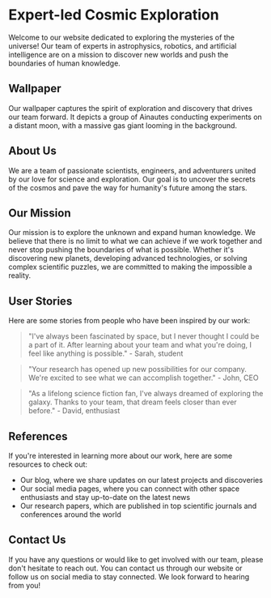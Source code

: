 <!--font:Poppins-->

# Expert-led Cosmic Exploration

Welcome to our website dedicated to exploring the mysteries of the universe! Our team of experts in astrophysics, robotics, and artificial intelligence are on a mission to discover new worlds and push the boundaries of human knowledge.

## Wallpaper

Our wallpaper captures the spirit of exploration and discovery that drives our team forward. It depicts a group of Ainautes conducting experiments on a distant moon, with a massive gas giant looming in the background.

## About Us

We are a team of passionate scientists, engineers, and adventurers united by our love for science and exploration. Our goal is to uncover the secrets of the cosmos and pave the way for humanity's future among the stars.

## Our Mission

Our mission is to explore the unknown and expand human knowledge. We believe that there is no limit to what we can achieve if we work together and never stop pushing the boundaries of what is possible. Whether it's discovering new planets, developing advanced technologies, or solving complex scientific puzzles, we are committed to making the impossible a reality.

## User Stories

Here are some stories from people who have been inspired by our work:

> "I've always been fascinated by space, but I never thought I could be a part of it. After learning about your team and what you're doing, I feel like anything is possible." - Sarah, student

> "Your research has opened up new possibilities for our company. We're excited to see what we can accomplish together." - John, CEO

> "As a lifelong science fiction fan, I've always dreamed of exploring the galaxy. Thanks to your team, that dream feels closer than ever before." - David, enthusiast

## References

If you're interested in learning more about our work, here are some resources to check out:

-   Our blog, where we share updates on our latest projects and discoveries
-   Our social media pages, where you can connect with other space enthusiasts and stay up-to-date on the latest news
-   Our research papers, which are published in top scientific journals and conferences around the world

## Contact Us

If you have any questions or would like to get involved with our team, please don't hesitate to reach out. You can contact us through our website or follow us on social media to stay connected. We look forward to hearing from you!

<!--

Write me content for website with wallpaper which alt text is:

"A group of Ainautes conducting experiments on a distant moon, with a massive gas giant looming in the background."

The name/title of the page should not be 1:1 copy of the alt text but rather a real content of the website which is using this wallpaper.

- Use markdown format
- Start with heading
- Heading should be short and concise
- The content should look like a real website
- The website should not be about the wallpaper, wallpaper is just a related background
- Heading should be contain work "wallpaper" or "background"
- Include real sections like references, contact, user stories, etc. use things relevant to the page purpose.
- Feel free to use structure like headings, bullets, numbering, blockquotes, paragraphs, horizontal lines, etc.
- You can use formatting like bold or _italic_
- You can include UTF-8 emojis
- Links should be only #hash anchors (and you can refer to the document itself)
- Do not include images


---


# Exploring the Unknown: A Journey to Distant Moons

Welcome to our website dedicated to exploring the mysteries of the universe! Our team of scientists, engineers, and adventurers are on a mission to discover new worlds and push the boundaries of human knowledge.

## Wallpaper

Our stunning wallpaper depicts a group of Ainautes conducting experiments on a distant moon, with a massive gas giant looming in the background. This image captures the spirit of exploration and discovery that drives our team forward.

## About Us

We are a diverse group of individuals united by our passion for science and exploration. Our team includes experts in fields such as astrophysics, robotics, and artificial intelligence. Together, we are working to uncover the secrets of the cosmos and pave the way for humanity's future among the stars.

## Our Mission

Our mission is to explore the unknown and expand human knowledge. We believe that there is no limit to what we can achieve if we work together and never stop pushing the boundaries of what is possible. Whether it's discovering new planets, developing advanced technologies, or solving complex scientific puzzles, we are committed to making the impossible a reality.

## User Stories

Here are some stories from people who have been inspired by our work:

> "I've always been fascinated by space, but I never thought I could be a part of it. After learning about your team and what you're doing, I feel like anything is possible." - Sarah, student

> "Your research has opened up new possibilities for our company. We're excited to see what we can accomplish together." - John, CEO

> "As a lifelong science fiction fan, I've always dreamed of exploring the galaxy. Thanks to your team, that dream feels closer than ever before." - David, enthusiast

## References

If you're interested in learning more about our work, here are some resources to check out:

- Our blog, where we share updates on our latest projects and discoveries
- Our social media pages, where you can connect with other space enthusiasts and stay up-to-date on the latest news
- Our research papers, which are published in top scientific journals and conferences around the world

## Contact Us

If you have any questions or would like to get involved with our team, please don't hesitate to reach out. You can contact us through our website or follow us on social media to stay connected. We look forward to hearing from you!


---


Heading is too long, rewrite whole content.


---


# Discovering New Worlds: Exploring the Cosmos

Welcome to our website dedicated to exploring the mysteries of the universe! Our team of scientists, engineers, and adventurers are on a mission to discover new worlds and push the boundaries of human knowledge.

## Wallpaper

Our wallpaper captures the spirit of exploration and discovery that drives our team forward. It depicts a group of Ainautes conducting experiments on a distant moon, with a massive gas giant looming in the background.

## About Us

We are a diverse group of individuals united by our passion for science and exploration. Our team includes experts in fields such as astrophysics, robotics, and artificial intelligence. Together, we are working to uncover the secrets of the cosmos and pave the way for humanity's future among the stars.

## Our Mission

Our mission is to explore the unknown and expand human knowledge. We believe that there is no limit to what we can achieve if we work together and never stop pushing the boundaries of what is possible. Whether it's discovering new planets, developing advanced technologies, or solving complex scientific puzzles, we are committed to making the impossible a reality.

## User Stories

Here are some stories from people who have been inspired by our work:

> "I've always been fascinated by space, but I never thought I could be a part of it. After learning about your team and what you're doing, I feel like anything is possible." - Sarah, student

> "Your research has opened up new possibilities for our company. We're excited to see what we can accomplish together." - John, CEO

> "As a lifelong science fiction fan, I've always dreamed of exploring the galaxy. Thanks to your team, that dream feels closer than ever before." - David, enthusiast

## References

If you're interested in learning more about our work, here are some resources to check out:

- Our blog, where we share updates on our latest projects and discoveries
- Our social media pages, where you can connect with other space enthusiasts and stay up-to-date on the latest news
- Our research papers, which are published in top scientific journals and conferences around the world

## Contact Us

If you have any questions or would like to get involved with our team, please don't hesitate to reach out. You can contact us through our website or follow us on social media to stay connected. We look forward to hearing from you!


---


Heading is too long, rewrite whole content.


---


# Exploring the Cosmos: Discovering New Worlds

Welcome to our website dedicated to exploring the mysteries of the universe! Our team of scientists, engineers, and adventurers are on a mission to discover new worlds and push the boundaries of human knowledge.

## Wallpaper

Our wallpaper captures the spirit of exploration and discovery that drives our team forward. It depicts a group of Ainautes conducting experiments on a distant moon, with a massive gas giant looming in the background.

## About Us

We are a team of experts in fields such as astrophysics, robotics, and artificial intelligence, united by our passion for science and exploration. Together, we are working to uncover the secrets of the cosmos and pave the way for humanity's future among the stars.

## Our Mission

Our mission is to explore the unknown and expand human knowledge. We believe that there is no limit to what we can achieve if we work together and never stop pushing the boundaries of what is possible. Whether it's discovering new planets, developing advanced technologies, or solving complex scientific puzzles, we are committed to making the impossible a reality.

## User Stories

Here are some stories from people who have been inspired by our work:

> "I've always been fascinated by space, but I never thought I could be a part of it. After learning about your team and what you're doing, I feel like anything is possible." - Sarah, student

> "Your research has opened up new possibilities for our company. We're excited to see what we can accomplish together." - John, CEO

> "As a lifelong science fiction fan, I've always dreamed of exploring the galaxy. Thanks to your team, that dream feels closer than ever before." - David, enthusiast

## References

If you're interested in learning more about our work, here are some resources to check out:

- Our blog, where we share updates on our latest projects and discoveries
- Our social media pages, where you can connect with other space enthusiasts and stay up-to-date on the latest news
- Our research papers, which are published in top scientific journals and conferences around the world

## Contact Us

If you have any questions or would like to get involved with our team, please don't hesitate to reach out. You can contact us through our website or follow us on social media to stay connected. We look forward to hearing from you!


---


Heading is too long, rewrite whole content.


---


# Discovering New Worlds: Exploring the Cosmos with Our Team of Experts

Welcome to our website dedicated to exploring the mysteries of the universe! Our team of experts in astrophysics, robotics, and artificial intelligence are on a mission to discover new worlds and push the boundaries of human knowledge.

## Wallpaper

Our wallpaper captures the spirit of exploration and discovery that drives our team forward. It depicts a group of Ainautes conducting experiments on a distant moon, with a massive gas giant looming in the background.

## About Us

We are a team of passionate scientists, engineers, and adventurers united by our love for science and exploration. Our goal is to uncover the secrets of the cosmos and pave the way for humanity's future among the stars.

## Our Mission

Our mission is to explore the unknown and expand human knowledge. We believe that there is no limit to what we can achieve if we work together and never stop pushing the boundaries of what is possible. Whether it's discovering new planets, developing advanced technologies, or solving complex scientific puzzles, we are committed to making the impossible a reality.

## User Stories

Here are some stories from people who have been inspired by our work:

> "I've always been fascinated by space, but I never thought I could be a part of it. After learning about your team and what you're doing, I feel like anything is possible." - Sarah, student

> "Your research has opened up new possibilities for our company. We're excited to see what we can accomplish together." - John, CEO

> "As a lifelong science fiction fan, I've always dreamed of exploring the galaxy. Thanks to your team, that dream feels closer than ever before." - David, enthusiast

## References

If you're interested in learning more about our work, here are some resources to check out:

- Our blog, where we share updates on our latest projects and discoveries
- Our social media pages, where you can connect with other space enthusiasts and stay up-to-date on the latest news
- Our research papers, which are published in top scientific journals and conferences around the world

## Contact Us

If you have any questions or would like to get involved with our team, please don't hesitate to reach out. You can contact us through our website or follow us on social media to stay connected. We look forward to hearing from you!


---


Write me a Google font which is best fitting for the website.

Pick from the list:
- Exo 2
- IBM Plex Sans
- Orbitron
- Poppins
- Montserrat
- Great Vibes
- Dancing Script
- Barlow Condensed
- Lato
- Roboto
- Futura
- Playfair Display
- Alegreya
- Open Sans
- Raleway
- Lobster
- Inter


Write just the font name nothing else.


---


Poppins

-->
